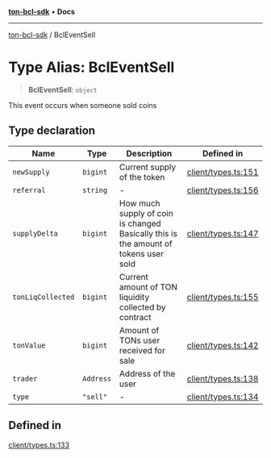 [**ton-bcl-sdk**](../README.md) • **Docs**

***

[ton-bcl-sdk](../globals.md) / BclEventSell

# Type Alias: BclEventSell

> **BclEventSell**: `object`

This event occurs when someone sold coins

## Type declaration

| Name | Type | Description | Defined in |
| ------ | ------ | ------ | ------ |
| `newSupply` | `bigint` | Current supply of the token | [client/types.ts:151](https://github.com/ton-fun-tech/ton-bcl-sdk/blob/13871a60088d7e9186be67107dbe2dc597dc6855/src/client/types.ts#L151) |
| `referral` | `string` | - | [client/types.ts:156](https://github.com/ton-fun-tech/ton-bcl-sdk/blob/13871a60088d7e9186be67107dbe2dc597dc6855/src/client/types.ts#L156) |
| `supplyDelta` | `bigint` | How much supply of coin is changed Basically this is the amount of tokens user sold | [client/types.ts:147](https://github.com/ton-fun-tech/ton-bcl-sdk/blob/13871a60088d7e9186be67107dbe2dc597dc6855/src/client/types.ts#L147) |
| `tonLiqCollected` | `bigint` | Current amount of TON liquidity collected by contract | [client/types.ts:155](https://github.com/ton-fun-tech/ton-bcl-sdk/blob/13871a60088d7e9186be67107dbe2dc597dc6855/src/client/types.ts#L155) |
| `tonValue` | `bigint` | Amount of TONs user received for sale | [client/types.ts:142](https://github.com/ton-fun-tech/ton-bcl-sdk/blob/13871a60088d7e9186be67107dbe2dc597dc6855/src/client/types.ts#L142) |
| `trader` | `Address` | Address of the user | [client/types.ts:138](https://github.com/ton-fun-tech/ton-bcl-sdk/blob/13871a60088d7e9186be67107dbe2dc597dc6855/src/client/types.ts#L138) |
| `type` | `"sell"` | - | [client/types.ts:134](https://github.com/ton-fun-tech/ton-bcl-sdk/blob/13871a60088d7e9186be67107dbe2dc597dc6855/src/client/types.ts#L134) |

## Defined in

[client/types.ts:133](https://github.com/ton-fun-tech/ton-bcl-sdk/blob/13871a60088d7e9186be67107dbe2dc597dc6855/src/client/types.ts#L133)
